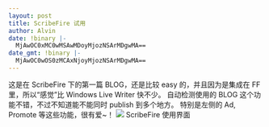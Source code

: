 ```yaml
---
layout: post
title: ScribeFire 试用
author: Alvin
date: !binary |-
  MjAwOC0xMC0wMSAwMDoyMjozNSArMDgwMA==
date_gmt: !binary |-
  MjAwOC0wOS0zMCAxNjoyMjozNSArMDgwMA==
---
```

这是在 ScribeFire 下的第一篇 BLOG，还是比较 easy 的，并且因为是集成在 FF 里，所以“感觉”比 Windows Live Writer 快不少。
自动检测使用的 BLOG 这个功能不错，不过不知道能不能同时 publish 到多个地方。
特别是左侧的 Ad, Promote 等这些功能，很有爱~！
<a href="http://www.flickr.com/photos/20881331@N00/2440640737"><img src="http://farm3.static.flickr.com/2376/2440640737_20c15c6268.jpg" /></a>
ScribeFire 使用界面
